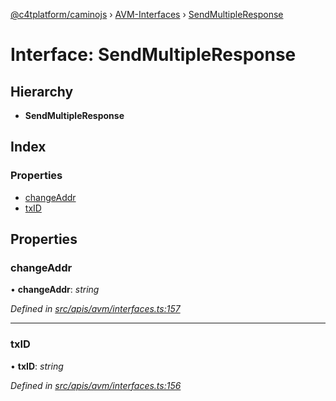 [@c4tplatform/caminojs](../api.md) › [AVM-Interfaces](../modules/avm_interfaces.md) › [SendMultipleResponse](avm_interfaces.sendmultipleresponse.md)

# Interface: SendMultipleResponse

## Hierarchy

* **SendMultipleResponse**

## Index

### Properties

* [changeAddr](avm_interfaces.sendmultipleresponse.md#changeaddr)
* [txID](avm_interfaces.sendmultipleresponse.md#txid)

## Properties

###  changeAddr

• **changeAddr**: *string*

*Defined in [src/apis/avm/interfaces.ts:157](https://github.com/chain4travel/caminojs/blob/ac57b5af/src/apis/avm/interfaces.ts#L157)*

___

###  txID

• **txID**: *string*

*Defined in [src/apis/avm/interfaces.ts:156](https://github.com/chain4travel/caminojs/blob/ac57b5af/src/apis/avm/interfaces.ts#L156)*
